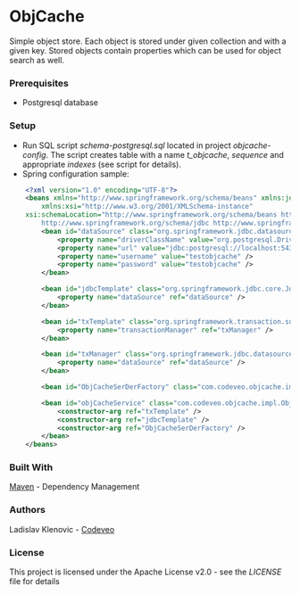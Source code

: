 # ObjCache #

Simple object store. Each object is stored under given collection and with a given key. Stored objects contain properties which can be used for object search as well.

### Prerequisites ###
* Postgresql database

### Setup ###

* Run SQL script *schema-postgresql.sql* located in project *objcache-config*. The script creates
  table with a name *t_objcache*, *sequence* and appropriate *indexes* (see script for details).
* Spring configuration sample:

````xml
	<?xml version="1.0" encoding="UTF-8"?>
	<beans xmlns="http://www.springframework.org/schema/beans" xmlns:jdbc="http://www.springframework.org/schema/jdbc"
	    xmlns:xsi="http://www.w3.org/2001/XMLSchema-instance"
    xsi:schemaLocation="http://www.springframework.org/schema/beans http://www.springframework.org/schema/beans/spring-beans.xsd
		http://www.springframework.org/schema/jdbc http://www.springframework.org/schema/jdbc/spring-jdbc-3.0.xsd">
    	<bean id="dataSource" class="org.springframework.jdbc.datasource.DriverManagerDataSource">
        	<property name="driverClassName" value="org.postgresql.Driver" />
        	<property name="url" value="jdbc:postgresql://localhost:5432/test_cdv_objcache" />
        	<property name="username" value="testobjcache" />
        	<property name="password" value="testobjcache" />
    	</bean>

    	<bean id="jdbcTemplate" class="org.springframework.jdbc.core.JdbcTemplate">
        	<property name="dataSource" ref="dataSource" />
    	</bean>

    	<bean id="txTemplate" class="org.springframework.transaction.support.TransactionTemplate">
	        <property name="transactionManager" ref="txManager" />
	    </bean>

    	<bean id="txManager" class="org.springframework.jdbc.datasource.DataSourceTransactionManager">
        	<property name="dataSource" ref="dataSource" />
    	</bean>

    	<bean id="ObjCacheSerDerFactory" class="com.codeveo.objcache.impl.ObjCacheSerializerDeserializerFactoryImpl" />

    	<bean id="objCacheService" class="com.codeveo.objcache.impl.ObjCacheServiceImpl">
        	<constructor-arg ref="txTemplate" />
        	<constructor-arg ref="jdbcTemplate" />
        	<constructor-arg ref="ObjCacheSerDerFactory" />
    	</bean>
	</beans>
````
### Built With ###
[Maven](https://maven.apache.org/) - Dependency Management

### Authors ###
Ladislav Klenovic - [Codeveo](http://www.codeveo.com/)

### License ###
This project is licensed under the Apache License v2.0 - see the *LICENSE* file for details